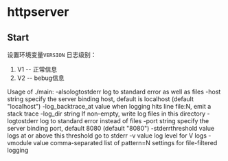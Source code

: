 # httpserver
## Start
设置环境变量`VERSION`
日志级别：
  1. V1 -- 正常信息
  2. V2 -- bebug信息

Usage of ./main:
  -alsologtostderr
        log to standard error as well as files
  -host string
        specify the server binding host, default is localhost (default "localhost")
  -log_backtrace_at value
        when logging hits line file:N, emit a stack trace
  -log_dir string
        If non-empty, write log files in this directory
  -logtostderr
        log to standard error instead of files
  -port string
        specify the server binding port, default 8080 (default "8080")
  -stderrthreshold value
        logs at or above this threshold go to stderr
  -v value
        log level for V logs
  -vmodule value
        comma-separated list of pattern=N settings for file-filtered logging
